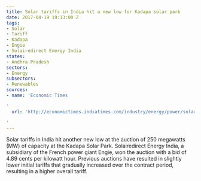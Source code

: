 ```yaml
---
title: Solar tariffs in India hit a new low for Kadapa solar park
date: 2017-04-19 19:13:00 Z
tags:
- Solar
- Tariff
- Kadapa
- Engie
- Solairedirect Energy India
states:
- Andhra Pradesh
sectors:
- Energy
subsectors:
- Renewables
sources:
- name: 'Economic Times

'
  url: 'http://economictimes.indiatimes.com/industry/energy/power/solar-tariffs-fall-to-record-low-at-ntpc-auction/articleshow/58155993.cms

'
---
```


Solar tariffs in India hit another new low at the auction of 250 megawatts (MW) of capacity at the Kadapa Solar Park. Solairedirect Energy India, a subsidiary of the French power giant Engie, won the auction with a bid of 4.89 cents per kilowatt hour. Previous auctions have resulted in slightly lower initial tariffs that gradually increased over the contract period, resulting in a higher overall tariff.
